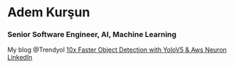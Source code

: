 # Adem Kurşun
### Senior Software Engineer, AI, Machine Learning

My blog @Trendyol [10x Faster Object Detection with YoloV5 & Aws Neuron](https://medium.com/trendyol-tech/10x-faster-object-detection-with-yolov5-aws-neuron-9ddb8620dbc3) <br>
[LinkedIn](https://www.linkedin.com/in/mehmetademkursun/)
